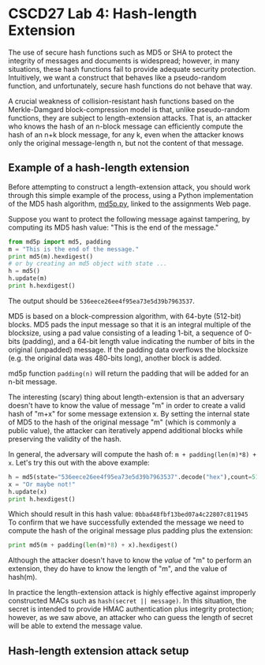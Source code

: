 # CSCD27 Lab 4: Hash-length Extension

The use of secure hash functions such as MD5 or SHA to protect the integrity of messages and documents is widespread; however, in many situations, these hash functions fail to provide adequate security protection. Intuitively, we want a construct that behaves like a pseudo-random function, and unfortunately, secure hash functions do not behave that way.

A crucial weakness of collision-resistant hash functions based on the Merkle-Damgard block-compression model is that, unlike pseudo-random functions, they are subject to length-extension attacks. That is, an attacker who knows the hash of an n-block message can efficiently compute the hash of an n+k block message, for any k, even when the attacker knows only the original message-length n, but not the content of that message.

## Example of a hash-length extension

Before attempting to construct a length-extension attack, you should work through this simple example of the process, using a Python implementation of the MD5 hash algorithm, [md5p.py](https://raw.githubusercontent.com/ThierrySans/CSCD27-F16/master/assignments/01/code/md5/md5p.py), linked to the assignments Web page.

Suppose you want to protect the following message against tampering, by computing its MD5 hash value:  "This is the end of the message."

```python
from md5p import md5, padding
m = "This is the end of the message."
print md5(m).hexdigest()
# or by creating an md5 object with state ...
h = md5()
h.update(m)
print h.hexdigest()
```

The output should be `536eece26ee4f95ea73e5d39b7963537`.

MD5 is based on a block-compression algorithm, with 64-byte (512-bit) blocks.
MD5 pads the input message so that it is an integral multiple of the blocksize,
using a pad value consisting of a leading 1-bit,
a sequence of 0-bits (padding),
and a 64-bit length value indicating the number of bits in the original
(unpadded) message.  If the padding data overflows the blocksize (e.g. the
original data was 480-bits long), another block is added.

md5p function `padding(n)` will return the padding that will
be added for an n-bit message.

The interesting (scary) thing about length-extension is that
an adversary doesn't have to know the value of message "m"
in order to create a valid hash of "m+x" for some message extension x.
By setting the internal state of MD5 to the hash of the original message "m"
(which is commonly a public value),
the attacker can iteratively append additional blocks while preserving
the validity of the hash.

In general, the adversary will compute the hash of:
`m + padding(len(m)*8) + x`.  Let's try this out with
the above example:

```python
h = md5(state="536eece26ee4f95ea73e5d39b7963537".decode("hex"),count=512)
x = "Or maybe not!"
h.update(x)
print h.hexdigest()
```

Which should result in this hash value: `0bbad48fbf13bed07a4c22807c811945`
To confirm that we have successfully extended the message
we need to compute the hash of the original message plus padding plus
the extension:

```python
print md5(m + padding(len(m)*8) + x).hexdigest()
```

Although the attacker doesn't have to know the <em>value</em>
of "m" to perform an extension, they do have to know the length of "m",
and the value of hash(m).
<p>
In practice the length-extension attack is highly effective against
improperly constructed MACs such as <code>hash(secret || message)</code>.
In this situation, the secret is intended to provide HMAC
authentication plus integrity protection;
however, as we saw above,
an attacker who can guess the length of secret
will be able to extend the message value.
</p></ol></body></html>

## Hash-length extension attack setup

<!-- We're going to start by working through the examples on this
<a href="../../handout/hash-extension.html">hash-extension</a> handout.
</p>
<p>
For Assignment 1 - Part 3.1, the target system's API uses standard
Web "URL encoding" to pass parameters to a grade-management program.
Notice that the parameters begin after the "?" character,
are separated by "&amp;" characters, and that each parameter
is expressed as a "name=value" pair.
</p><p>
A marker can query the target-system API to retrieve a
student mark for a particular assignment,
and can set assignment marks for a particular student number and assignment.
</p><p>
In both cases, the target system attempts to ensure that requests
are not tampered (integrity protection) and that they originate from a
trusted party (authentication), by attaching a message-authentication code
(MAC) to the request as a "tag" parameter.
</p>
Your program will implement a hash-extension
to extend the URL-query parameter into a mark-update-URL.
It will then send that mark-update-URL to the marking server,
and print the server's response.
<p>
The marking-server API supports 2 requests:
</p><pre>URL?tag=md5_hash&amp;utorid=student_id
</pre>
&nbsp;&nbsp;&nbsp;&nbsp;(retrieve mark for student_number)
<pre>URL?tag=md5_hash&amp;utorid=student_id&amp;mark=&lt;0-100&gt;
</pre>
&nbsp;&nbsp;&nbsp;&nbsp;(set student_number mark (integer value in range 0 to 100))
<p>
Your script's job is to take a valid URL of the first form,
and produce a valid URL of the 2nd form.
</p><p>
The 1st part of your code will obtain its argument values
(URL and mark) and perform routine parsing to
extract the various URL parts (e.g. with <code>split()</code>.
You'll want to pick off:
</p><ul>
<li>the marking server URL (shown as URL above)
for use in constructing your attack URL,
</li><li>the input tag value,
</li><li>the parameters other than the tag value (to be extended)
</li></ul>
<p>
The core of your attack code will compute a new tag value
representing a valid MAC of the secret key together with the
URL parameters (other than the tag) with the mark parameter appended.
To do this, you'll implement a hash extension attack to extend
the URL with the mark value,
generating a valid tag so that the receiving system will
interpret this as a legitimate mark-update request.
</p><p>
You need to know the length of the secret key in order
to calculate how much padding to insert to fill exactly 512 bits.
However, you only know that they key-length is in the range 8-16 bytes,
inclusive.
Your code will thus have to guess the key-length,
send the resulting URL to the server, and check
the response to see if the URL was accepted.
</p><p>
If the response status returned by <code>conn.getresponse()</code>
is the value 200, then you've got a valid tag.
</p><p>
As a final step, print the response value associated with this
status-200 response. -->
